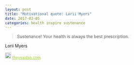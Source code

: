 ```yaml
---
layout: post
title: "Motivational quote: Lorii Myers"
date: 2017-02-05
categories: health inspire sustenance
---
```

> Sustenance! Your health is always the best prescription.

Lorii Myers

<span style="z-index:50;font-size:0.9em;"><img src="https://theysaidso.com/branding/theysaidso.png" height="20" width="20" alt="theysaidso.com"/><a href="https://theysaidso.com" title="Powered by quotes from theysaidso.com" style="color: #9fcc25; margin-left: 4px; vertical-align: middle;">theysaidso.com</a></span>
